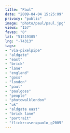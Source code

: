 ```yaml
---
title: "Paul"
date: "2009-04-04 15:25:09"
privacy: "public"
image: "photo/paul/paul.jpg"
views: "157"
faves: "0"
lat: "51519305"
lng: "-74313"
tags:
- "via-pixelpipe"
- "aldgate"
- "east"
- "brick"
- "lane"
- "england"
- "goss"
- "london"
- "paul"
- "paulgoss"
- "people"
- "photowalklondon"
- "uk"
- "aldgate east"
- "brick lane"
- "portrait"
- "flickr:user=paolo_g2005"
---
```

<a href="/photos/2009/04/04/paul"></a>
